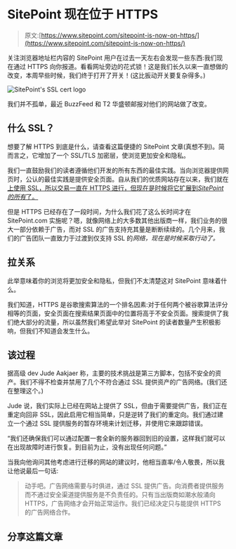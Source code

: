 # SitePoint 现在位于 HTTPS

> 原文:[https://www.sitepoint.com/sitepoint-is-now-on-https/](https://www.sitepoint.com/sitepoint-is-now-on-https/)

关注浏览器地址栏内容的 SitePoint 用户在过去一天左右会发现一些东西:我们现在通过 HTTPS 向你报道。看看网址旁边的花式锁！这是我们长久以来一直想做的改变，本周早些时候，我们终于打开了开关！(这比扳动开关要复杂得多。)

![SitePoint's SSL cert logo](../Images/94d9e77e9eea1514d65eed57e1a5a7f8.png)

我们并不孤单，最近 BuzzFeed 和 T2 华盛顿邮报对他们的网站做了改变。

## 什么 SSL？

想要了解 HTTPS 到底是什么，请查看这篇便捷的 SitePoint 文章(真想不到)。简而言之，它增加了一个 SSL/TLS 加密层，使浏览更加安全和隐私。

我们一直鼓励我们的读者遵循他们开发的所有东西的最佳实践。当向浏览器提供网页时，公认的最佳实践是提供安全页面。自从我们的优质网站存在以来，我们就在[上使用 SSL，所以交易一直在 HTTPS 进行，但现在是时候将它扩展到*SitePoint 的所有*了。](https://www.sitepoint.com/premium/dashboard)

但是 HTTPS 已经存在了一段时间，为什么我们花了这么长时间才在 SitePoint.com 实施呢？嗯，就像网络上的大多数其他出版商一样，我们业务的很大一部分依赖于广告，而对 SSL 的广告支持充其量是断断续续的。几个月来，我们的广告团队一直致力于过渡到仅支持 SSL 的*网络，现在是时候采取行动了。*

## 拉关系

此举意味着你的浏览将更加安全和隐私，但我们不太清楚这对 SitePoint 意味着什么。

我们知道，HTTPS 是谷歌搜索算法的一个排名因素:对于任何两个被谷歌算法评分相等的页面，安全页面在搜索结果页面中的位置将高于不安全页面。搜索提供了我们绝大部分的流量，所以虽然我们希望此举对 SitePoint 的读者数量产生积极影响，但我们不知道会发生什么。

## 该过程

据高级 dev Jude Aakjaer 称，主要的技术挑战是第三方脚本，包括不安全的资产。我们不得不检查并禁用了几个不符合通过 SSL 提供资产的广告网络。(我们还在整理这个。)

Jude 说，我们实际上已经在网站上提供了 SSL，但由于需要提供广告，我们正在重定向回非 SSL，因此启用它相当简单，只是逆转了我们的重定向。我们通过建立一个通过 SSL 提供服务的暂存环境来计划迁移，并使用它来跟踪错误。

“我们还确保我们可以通过配置一套全新的服务器回到旧的设置，这样我们就可以在出现故障时进行恢复。到目前为止，没有出现任何问题。”

当我向他询问其他考虑进行迁移的网站的建议时，他相当直率/令人敬畏，所以我让他说最后一句话:

> 动手吧。广告网络需要与时俱进，通过 SSL 提供广告。向消费者提供服务而不通过安全渠道提供服务是不负责任的。只有当出版商如潮水般涌向 HTTPS，广告网络才会开始正常运作。我们已经决定只与能提供 HTTPS 的广告网络合作。

## 分享这篇文章